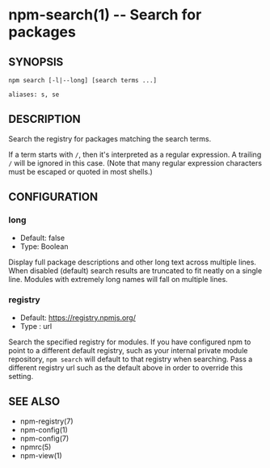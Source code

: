 npm-search(1) -- Search for packages
====================================

## SYNOPSIS

    npm search [-l|--long] [search terms ...]

    aliases: s, se

## DESCRIPTION

Search the registry for packages matching the search terms.

If a term starts with `/`, then it's interpreted as a regular expression.
A trailing `/` will be ignored in this case.  (Note that many regular
expression characters must be escaped or quoted in most shells.)

## CONFIGURATION

### long

* Default: false
* Type: Boolean

Display full package descriptions and other long text across multiple
lines. When disabled (default) search results are truncated to fit
neatly on a single line. Modules with extremely long names will
fall on multiple lines.

### registry

 * Default: https://registry.npmjs.org/
 * Type   : url

Search the specified registry for modules. If you have configured npm to point to a different default registry, 
such as your internal private module repository, `npm search` will default to that registry when searching.
Pass a different registry url such as the default above in order to override this setting.

## SEE ALSO

* npm-registry(7)
* npm-config(1)
* npm-config(7)
* npmrc(5)
* npm-view(1)
